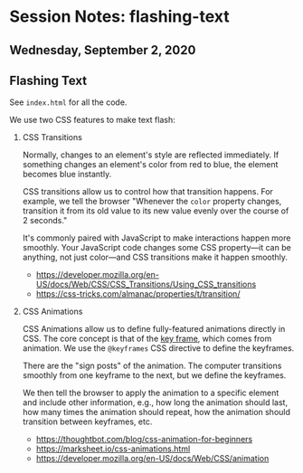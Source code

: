 # Session Notes: flashing-text

## Wednesday, September 2, 2020

## Flashing Text

See `index.html` for all the code.

We use two CSS features to make text flash:

1. CSS Transitions

   Normally, changes to an element's style are reflected immediately. If something changes an element's color from red to blue, the element becomes blue instantly.

   CSS transitions allow us to control how that transition happens. For example, we tell the browser "Whenever the `color` property changes, transition it from its old value to its new value evenly over the course of 2 seconds."

   It's commonly paired with JavaScript to make interactions happen more smoothly. Your JavaScript code changes some CSS property—it can be anything, not just color—and CSS transitions make it happen smoothly.
   - <https://developer.mozilla.org/en-US/docs/Web/CSS/CSS_Transitions/Using_CSS_transitions>
   - <https://css-tricks.com/almanac/properties/t/transition/>
2. CSS Animations

   CSS Animations allow us to define fully-featured animations directly in CSS. The core concept is that of the [key frame](https://en.wikipedia.org/wiki/Key_frame), which comes from animation. We use the `@keyframes` CSS directive to define the keyframes.

   There are the "sign posts" of the animation. The computer transitions smoothly from one keyframe to the next, but we define the keyframes.

   We then tell the browser to apply the animation to a specific element and include other information, e.g., how long the animation should last, how many times the animation should repeat, how the animation should transition between keyframes, etc.

   - <https://thoughtbot.com/blog/css-animation-for-beginners>
   - <https://marksheet.io/css-animations.html>
   - <https://developer.mozilla.org/en-US/docs/Web/CSS/animation>
